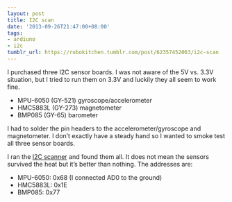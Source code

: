 ```yaml
---
layout: post
title: I2C scan
date: '2013-09-26T21:47:00+08:00'
tags:
- ardiuno
- i2c
tumblr_url: https://robokitchen.tumblr.com/post/62357452063/i2c-scan
---
```

I purchased three I2C sensor boards. I was not aware of the 5V vs. 3.3V situation, but I tried to run them on 3.3V and luckily they all seem to work fine.

- MPU-6050 (GY-521) gyroscope/accelerometer
- HMC5883L (GY-273) magnetometer
- BMP085 (GY-65) barometer

I had to solder the pin headers to the accelerometer/gyroscope and magnetometer. I don’t exactly have a steady hand so I wanted to smoke test all three sensor boards.

I ran the [I2C scanner](http://playground.arduino.cc/Main/I2cScanner) and found them all. It does not mean the sensors survived the heat but it’s better than nothing. The addresses are:

- MPU-6050: 0x68 (I connected AD0 to the ground)
- HMC5883L: 0x1E
- BMP085: 0x77
